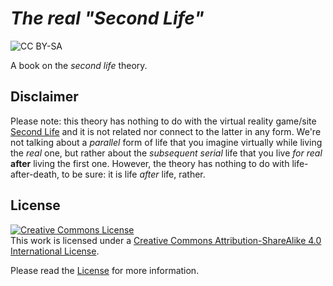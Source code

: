 # *The real "Second Life"*

![CC BY-SA](https://i.creativecommons.org/l/by-sa/4.0/88x31.png)

A book on the *second life* theory.

## Disclaimer

Please note: this theory has nothing to do with the virtual reality game/site
[Second Life](http://secondlife.com/) and it is not related nor connect to the
latter in any form. We're not talking about a *parallel* form of life that you
imagine virtually while living the *real* one, but rather about the
*subsequent serial* life that you live *for real* **after** living the first one.
However, the theory has nothing to do with life-after-death, to be sure: it is
life *after* life, rather.

## License

<a rel="license" href="http://creativecommons.org/licenses/by-sa/4.0/"><img
alt="Creative Commons License" style="border-width:0"
src="https://i.creativecommons.org/l/by-sa/4.0/88x31.png" /></a><br />This
work is licensed under a <a rel="license"
href="http://creativecommons.org/licenses/by-sa/4.0/">Creative Commons
Attribution-ShareAlike 4.0 International License</a>.

Please read the [License](./LICENSE.md) for more information.
